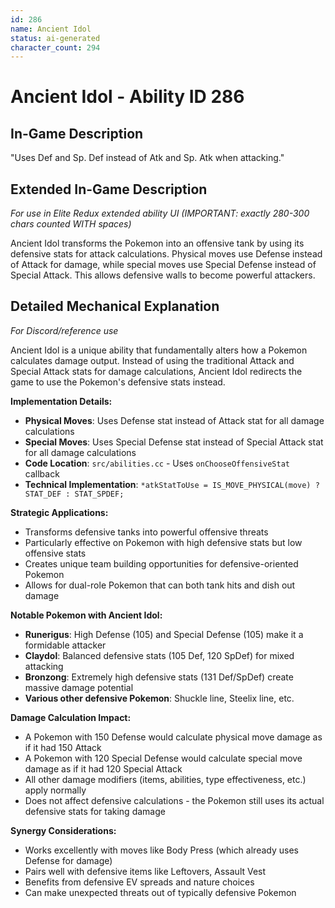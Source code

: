 ```yaml
---
id: 286
name: Ancient Idol
status: ai-generated
character_count: 294
---
```


# Ancient Idol - Ability ID 286

## In-Game Description
"Uses Def and Sp. Def instead of Atk and Sp. Atk when attacking."

## Extended In-Game Description
*For use in Elite Redux extended ability UI (IMPORTANT: exactly 280-300 chars counted WITH spaces)*

Ancient Idol transforms the Pokemon into an offensive tank by using its defensive stats for attack calculations. Physical moves use Defense instead of Attack for damage, while special moves use Special Defense instead of Special Attack. This allows defensive walls to become powerful attackers.

## Detailed Mechanical Explanation
*For Discord/reference use*

Ancient Idol is a unique ability that fundamentally alters how a Pokemon calculates damage output. Instead of using the traditional Attack and Special Attack stats for damage calculations, Ancient Idol redirects the game to use the Pokemon's defensive stats instead.

**Implementation Details:**
- **Physical Moves**: Uses Defense stat instead of Attack stat for all damage calculations
- **Special Moves**: Uses Special Defense stat instead of Special Attack stat for all damage calculations
- **Code Location**: `src/abilities.cc` - Uses `onChooseOffensiveStat` callback
- **Technical Implementation**: `*atkStatToUse = IS_MOVE_PHYSICAL(move) ? STAT_DEF : STAT_SPDEF;`

**Strategic Applications:**
- Transforms defensive tanks into powerful offensive threats
- Particularly effective on Pokemon with high defensive stats but low offensive stats
- Creates unique team building opportunities for defensive-oriented Pokemon
- Allows for dual-role Pokemon that can both tank hits and dish out damage

**Notable Pokemon with Ancient Idol:**
- **Runerigus**: High Defense (105) and Special Defense (105) make it a formidable attacker
- **Claydol**: Balanced defensive stats (105 Def, 120 SpDef) for mixed attacking
- **Bronzong**: Extremely high defensive stats (131 Def/SpDef) create massive damage potential
- **Various other defensive Pokemon**: Shuckle line, Steelix line, etc.

**Damage Calculation Impact:**
- A Pokemon with 150 Defense would calculate physical move damage as if it had 150 Attack
- A Pokemon with 120 Special Defense would calculate special move damage as if it had 120 Special Attack
- All other damage modifiers (items, abilities, type effectiveness, etc.) apply normally
- Does not affect defensive calculations - the Pokemon still uses its actual defensive stats for taking damage

**Synergy Considerations:**
- Works excellently with moves like Body Press (which already uses Defense for damage)
- Pairs well with defensive items like Leftovers, Assault Vest
- Benefits from defensive EV spreads and nature choices
- Can make unexpected threats out of typically defensive Pokemon